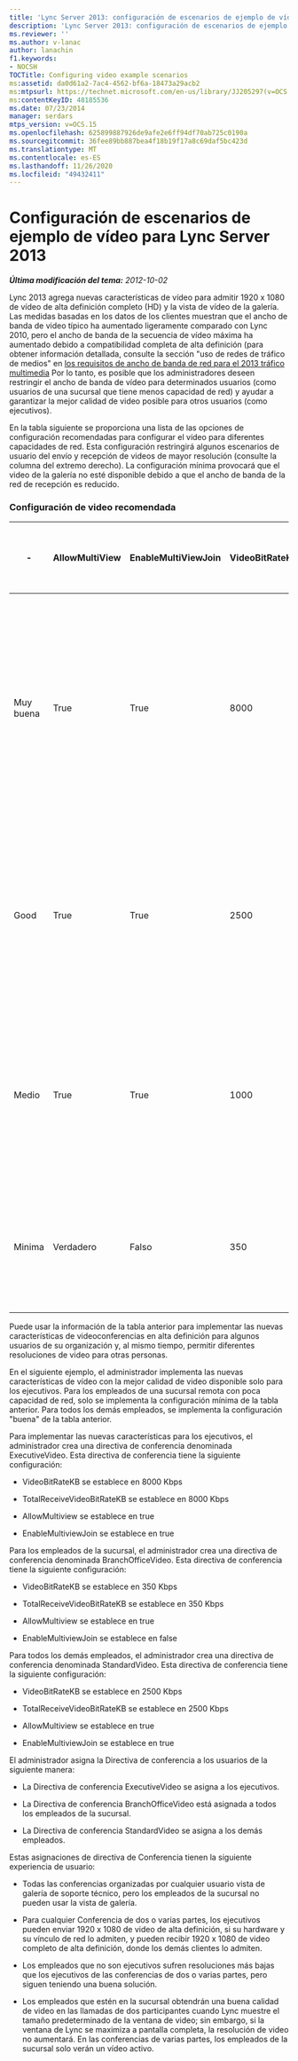 ```yaml
---
title: 'Lync Server 2013: configuración de escenarios de ejemplo de vídeo'
description: 'Lync Server 2013: configuración de escenarios de ejemplo de vídeo.'
ms.reviewer: ''
ms.author: v-lanac
author: lanachin
f1.keywords:
- NOCSH
TOCTitle: Configuring video example scenarios
ms:assetid: da0d61a2-7ac4-4562-bf6a-18473a29acb2
ms:mtpsurl: https://technet.microsoft.com/en-us/library/JJ205297(v=OCS.15)
ms:contentKeyID: 48185536
ms.date: 07/23/2014
manager: serdars
mtps_version: v=OCS.15
ms.openlocfilehash: 625899887926de9afe2e6ff94df70ab725c0190a
ms.sourcegitcommit: 36fee89bb887bea4f18b19f17a8c69daf5bc423d
ms.translationtype: MT
ms.contentlocale: es-ES
ms.lasthandoff: 11/26/2020
ms.locfileid: "49432411"
---
```

# <a name="configuring-video-example-scenarios-for-lync-server-2013"></a>Configuración de escenarios de ejemplo de vídeo para Lync Server 2013

<div data-xmlns="http://www.w3.org/1999/xhtml">

<div class="topic" data-xmlns="http://www.w3.org/1999/xhtml" data-msxsl="urn:schemas-microsoft-com:xslt" data-cs="https://msdn.microsoft.com/">

<div data-asp="https://msdn2.microsoft.com/asp">



</div>

<div id="mainSection">

<div id="mainBody">

<span> </span>

_**Última modificación del tema:** 2012-10-02_

Lync 2013 agrega nuevas características de vídeo para admitir 1920 x 1080 de vídeo de alta definición completo (HD) y la vista de vídeo de la galería. Las medidas basadas en los datos de los clientes muestran que el ancho de banda de video típico ha aumentado ligeramente comparado con Lync 2010, pero el ancho de banda de la secuencia de vídeo máxima ha aumentado debido a compatibilidad completa de alta definición (para obtener información detallada, consulte la sección "uso de redes de tráfico de medios" en [los requisitos de ancho de banda de red para el 2013 tráfico multimedia](lync-server-2013-network-bandwidth-requirements-for-media-traffic.md) Por lo tanto, es posible que los administradores deseen restringir el ancho de banda de vídeo para determinados usuarios (como usuarios de una sucursal que tiene menos capacidad de red) y ayudar a garantizar la mejor calidad de video posible para otros usuarios (como ejecutivos).

En la tabla siguiente se proporciona una lista de las opciones de configuración recomendadas para configurar el vídeo para diferentes capacidades de red. Esta configuración restringirá algunos escenarios de usuario del envío y recepción de videos de mayor resolución (consulte la columna del extremo derecho). La configuración mínima provocará que el video de la galería no esté disponible debido a que el ancho de banda de la red de recepción es reducido.

### <a name="recommended-video-settings"></a>Configuración de video recomendada

<table style="width:100%;">
<colgroup>
<col style="width: 16%" />
<col style="width: 16%" />
<col style="width: 16%" />
<col style="width: 16%" />
<col style="width: 16%" />
<col style="width: 16%" />
</colgroup>
<thead>
<tr class="header">
<th>-</th>
<th>AllowMultiView</th>
<th>EnableMultiViewJoin</th>
<th>VideoBitRateKB</th>
<th>TotalReceiveVideoBitRateKB</th>
<th>Resolución de video prevista para video de buena calidad</th>
</tr>
</thead>
<tbody>
<tr class="odd">
<td><p>Muy buena</p></td>
<td><p>True</p></td>
<td><p>True</p></td>
<td><p>8000</p></td>
<td><p>8000</p></td>
<td><p>De punto a punto: hasta 1920 x 1080 de resolución de video</p>
<p>Vista de Galería: hasta 2 1920 x 1080 de vídeos o varios vídeos de resolución más pequeña</p></td>
</tr>
<tr class="even">
<td><p>Good</p></td>
<td><p>True</p></td>
<td><p>True</p></td>
<td><p>2500</p></td>
<td><p>2500</p></td>
<td><p>De punto a punto: hasta 1280 x 720 de resolución de video</p>
<p>Vista de Galería: vídeos de una resolución de hasta 5 640 x 360</p></td>
</tr>
<tr class="odd">
<td><p>Medio</p></td>
<td><p>True</p></td>
<td><p>True</p></td>
<td><p>1000</p></td>
<td><p>1000</p></td>
<td><p>De punto a punto: hasta 960 x 540 de resolución de video</p>
<p>Vista de Galería: vídeos de una resolución de hasta 5 424 x 240</p></td>
</tr>
<tr class="even">
<td><p>Minima</p></td>
<td><p>Verdadero</p></td>
<td><p>Falso</p></td>
<td><p>350</p></td>
<td><p>350</p></td>
<td><p>De punto a punto: hasta 424 x 240 de resolución de video</p>
<p>Vista de Galería: no disponible</p></td>
</tr>
</tbody>
</table>


Puede usar la información de la tabla anterior para implementar las nuevas características de videoconferencias en alta definición para algunos usuarios de su organización y, al mismo tiempo, permitir diferentes resoluciones de video para otras personas.

En el siguiente ejemplo, el administrador implementa las nuevas características de vídeo con la mejor calidad de video disponible solo para los ejecutivos. Para los empleados de una sucursal remota con poca capacidad de red, solo se implementa la configuración mínima de la tabla anterior. Para todos los demás empleados, se implementa la configuración "buena" de la tabla anterior.

Para implementar las nuevas características para los ejecutivos, el administrador crea una directiva de conferencia denominada ExecutiveVideo. Esta directiva de conferencia tiene la siguiente configuración:

  - VideoBitRateKB se establece en 8000 Kbps

  - TotalReceiveVideoBitRateKB se establece en 8000 Kbps

  - AllowMultiview se establece en true

  - EnableMultiviewJoin se establece en true

Para los empleados de la sucursal, el administrador crea una directiva de conferencia denominada BranchOfficeVideo. Esta directiva de conferencia tiene la siguiente configuración:

  - VideoBitRateKB se establece en 350 Kbps

  - TotalReceiveVideoBitRateKB se establece en 350 Kbps

  - AllowMultiview se establece en true

  - EnableMultiviewJoin se establece en false

Para todos los demás empleados, el administrador crea una directiva de conferencia denominada StandardVideo. Esta directiva de conferencia tiene la siguiente configuración:

  - VideoBitRateKB se establece en 2500 Kbps

  - TotalReceiveVideoBitRateKB se establece en 2500 Kbps

  - AllowMultiview se establece en true

  - EnableMultiviewJoin se establece en true

El administrador asigna la Directiva de conferencia a los usuarios de la siguiente manera:

  - La Directiva de conferencia ExecutiveVideo se asigna a los ejecutivos.

  - La Directiva de conferencia BranchOfficeVideo está asignada a todos los empleados de la sucursal.

  - La Directiva de conferencia StandardVideo se asigna a los demás empleados.

Estas asignaciones de directiva de Conferencia tienen la siguiente experiencia de usuario:

  - Todas las conferencias organizadas por cualquier usuario vista de galería de soporte técnico, pero los empleados de la sucursal no pueden usar la vista de galería.

  - Para cualquier Conferencia de dos o varias partes, los ejecutivos pueden enviar 1920 x 1080 de video de alta definición, si su hardware y su vínculo de red lo admiten, y pueden recibir 1920 x 1080 de video completo de alta definición, donde los demás clientes lo admiten.

  - Los empleados que no son ejecutivos sufren resoluciones más bajas que los ejecutivos de las conferencias de dos o varias partes, pero siguen teniendo una buena solución.

  - Los empleados que estén en la sucursal obtendrán una buena calidad de video en las llamadas de dos participantes cuando Lync muestre el tamaño predeterminado de la ventana de video; sin embargo, si la ventana de Lync se maximiza a pantalla completa, la resolución de video no aumentará. En las conferencias de varias partes, los empleados de la sucursal solo verán un vídeo activo.

</div>

<span> </span>

</div>

</div>

</div>

